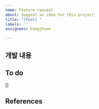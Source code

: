 ```yaml
---
name: Feature request
about: Suggest an idea for this project
title: "[Feat] "
labels: ''
assignees: baegjhoon

---
```


## 개발 내용


## To do
[] 

## References
